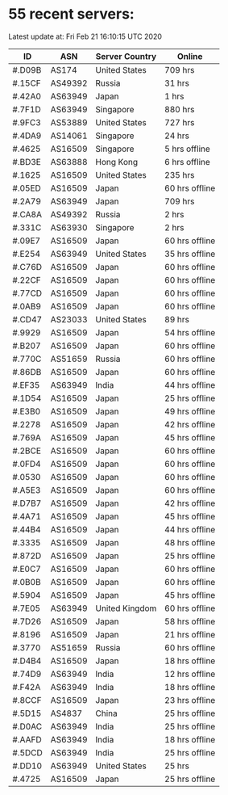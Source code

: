 # 55 recent servers:

Latest update at: Fri Feb 21 16:10:15 UTC 2020

| ID | ASN | Server Country | Online |
| -- | --- | -------------- | ------ |
| #.D09B | AS174 | United States | 709 hrs |
| #.15CF | AS49392 | Russia | 31 hrs |
| #.42A0 | AS63949 | Japan | 1 hrs |
| #.7F1D | AS63949 | Singapore | 880 hrs |
| #.9FC3 | AS53889 | United States | 727 hrs |
| #.4DA9 | AS14061 | Singapore | 24 hrs |
| #.4625 | AS16509 | Singapore | 5 hrs offline |
| #.BD3E | AS63888 | Hong Kong | 6 hrs offline |
| #.1625 | AS16509 | United States | 235 hrs |
| #.05ED | AS16509 | Japan | 60 hrs offline |
| #.2A79 | AS63949 | Japan | 709 hrs |
| #.CA8A | AS49392 | Russia | 2 hrs |
| #.331C | AS63930 | Singapore | 2 hrs |
| #.09E7 | AS16509 | Japan | 60 hrs offline |
| #.E254 | AS63949 | United States | 35 hrs offline |
| #.C76D | AS16509 | Japan | 60 hrs offline |
| #.22CF | AS16509 | Japan | 60 hrs offline |
| #.77CD | AS16509 | Japan | 60 hrs offline |
| #.0AB9 | AS16509 | Japan | 60 hrs offline |
| #.CD47 | AS23033 | United States | 89 hrs |
| #.9929 | AS16509 | Japan | 54 hrs offline |
| #.B207 | AS16509 | Japan | 60 hrs offline |
| #.770C | AS51659 | Russia | 60 hrs offline |
| #.86DB | AS16509 | Japan | 60 hrs offline |
| #.EF35 | AS63949 | India | 44 hrs offline |
| #.1D54 | AS16509 | Japan | 25 hrs offline |
| #.E3B0 | AS16509 | Japan | 49 hrs offline |
| #.2278 | AS16509 | Japan | 42 hrs offline |
| #.769A | AS16509 | Japan | 45 hrs offline |
| #.2BCE | AS16509 | Japan | 60 hrs offline |
| #.0FD4 | AS16509 | Japan | 60 hrs offline |
| #.0530 | AS16509 | Japan | 60 hrs offline |
| #.A5E3 | AS16509 | Japan | 60 hrs offline |
| #.D7B7 | AS16509 | Japan | 42 hrs offline |
| #.4A71 | AS16509 | Japan | 45 hrs offline |
| #.44B4 | AS16509 | Japan | 44 hrs offline |
| #.3335 | AS16509 | Japan | 48 hrs offline |
| #.872D | AS16509 | Japan | 25 hrs offline |
| #.E0C7 | AS16509 | Japan | 60 hrs offline |
| #.0B0B | AS16509 | Japan | 60 hrs offline |
| #.5904 | AS16509 | Japan | 45 hrs offline |
| #.7E05 | AS63949 | United Kingdom | 60 hrs offline |
| #.7D26 | AS16509 | Japan | 58 hrs offline |
| #.8196 | AS16509 | Japan | 21 hrs offline |
| #.3770 | AS51659 | Russia | 60 hrs offline |
| #.D4B4 | AS16509 | Japan | 18 hrs offline |
| #.74D9 | AS63949 | India | 12 hrs offline |
| #.F42A | AS63949 | India | 18 hrs offline |
| #.8CCF | AS16509 | Japan | 23 hrs offline |
| #.5D15 | AS4837 | China | 25 hrs offline |
| #.D0AC | AS63949 | India | 25 hrs offline |
| #.AAFD | AS63949 | India | 18 hrs offline |
| #.5DCD | AS63949 | India | 25 hrs offline |
| #.DD10 | AS63949 | United States | 25 hrs |
| #.4725 | AS16509 | Japan | 25 hrs offline |

